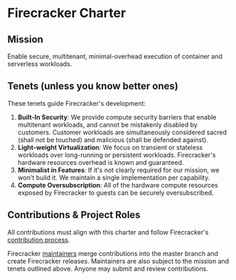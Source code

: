 # Firecracker Charter

## Mission

Enable secure, multitenant, minimal-overhead execution of container and
serverless workloads.

## Tenets (unless you know better ones)

These tenets guide Firecracker's development:

1. **Built-In Security**: We provide compute security barriers that enable
   multitenant workloads, and cannot be mistakenly disabled by customers.
   Customer workloads are simultaneously considered sacred (shall not be
   touched) and malicious (shall be defended against).
1. **Light-weight Virtualization**: We focus on transient or stateless workloads
   over long-running or persistent workloads. Firecracker's hardware resources
   overhead is known and guaranteed.
1. **Minimalist in Features**: If it's not clearly required for our mission, we
   won't build it. We maintain a single implementation per capability.
1. **Compute Oversubscription**: All of the hardware compute resources exposed
   by Firecracker to guests can be securely oversubscribed.

## Contributions & Project Roles

All contributions must align with this charter and follow Firecracker's
[contribution process](CONTRIBUTE.md).

Firecracker [maintainers](MAINTAINERS.md) merge contributions into the
master branch and create Firecracker releases. Maintainers are also
subject to the mission and tenets outlined above. Anyone may submit
and review contributions.

